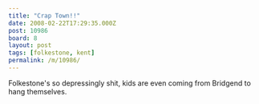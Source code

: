 ```yaml
---
title: "Crap Town!!"
date: 2008-02-22T17:29:35.000Z
post: 10986
board: 8
layout: post
tags: [folkestone, kent]
permalink: /m/10986/
---
```

Folkestone's so depressingly shit, kids are even coming from Bridgend to hang themselves.
